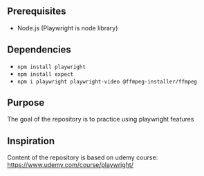 ## Prerequisites

- Node.js (Playwright is node library)

## Dependencies
- `npm install playwright`
- `npm install expect`
- `npm i playwright playwright-video @ffmpeg-installer/ffmpeg`

## Purpose

The goal of the repository is to practice using playwright features

## Inspiration

Content of the repository is based on udemy course:
https://www.udemy.com/course/playwright/
